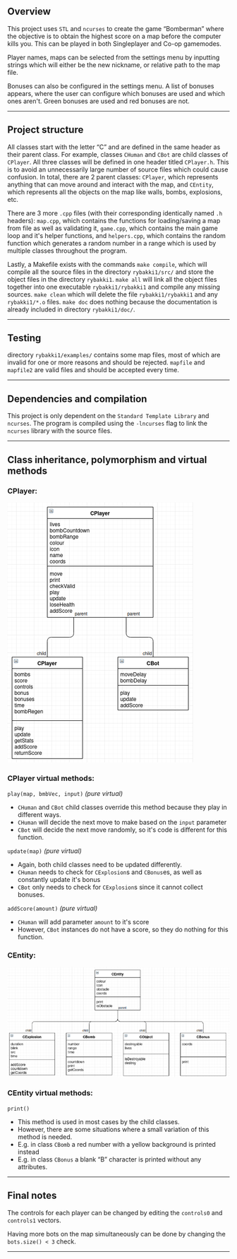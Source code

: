 ## Overview

This project uses `STL` and `ncurses` to create the game “Bomberman” where the objective is to obtain the highest score on a map before the computer kills you. This can be played in both Singleplayer and Co-op gamemodes.

Player names, maps can be selected from the settings menu by inputting strings which will either be the new nickname, or relative path to the map file.

Bonuses can also be configured in the settings menu. A list of bonuses appears, where the user can configure which bonuses are used and which ones aren't. Green bonuses are used and red bonuses are not.

---

## Project structure

All classes start with the letter “C” and are defined in the same header as their parent class. For example, classes `CHuman` and `CBot` are child classes of `CPlayer`. All three classes will be defined in one header titled `CPlayer.h`. This is to avoid an unnecessarily large number of source files which could cause confusion. In total, there are 2 parent classes: `CPlayer`, which represents anything that can move around and interact with the map, and `CEntity`, which represents all the objects on the map like walls, bombs, explosions, etc.

There are 3 more `.cpp` files (with their corresponding identically named `.h` headers): `map.cpp`, which contains the functions for loading/saving a map from file as well as validating it, `game.cpp`, which contains the main game loop and it's helper functions, and `helpers.cpp`, which contains the random function which generates a random number in a range which is used by multiple classes throughout the program.

Lastly, a Makefile exists with the commands `make compile`, which will compile all the source files in the directory `rybakki1/src/` and store the object files in the directory `rybakki1`. `make all` will link all the object files together into one executable `rybakki1/rybakki1` and compile any missing sources. `make clean` which will delete the file `rybakki1/rybakki1` and any `rybakki1/*.o` files. `make doc` does nothing because the documentation is already included in directory `rybakki1/doc/`.

---

## Testing

directory `rybakki1/examples/` contains some map files, most of which are invalid for one or more reasons and should be rejected. `mapfile` and `mapfile2` are valid files and should be accepted every time.

---

## Dependencies and compilation

This project is only dependent on the `Standard Template Library` and `ncurses`. The program is compiled using the `-lncurses` flag to link the `ncurses` library with the source files.

---

## Class inheritance, polymorphism and virtual methods

### CPlayer:

![](./CPlayer_inheritance.png)

### CPlayer virtual methods:

`play(map, bmbVec, input)` _(pure virtual)_

*   `CHuman` and `CBot` child classes override this method because they play in different ways.
*   `CHuman` will decide the next move to make based on the `input` parameter
*   `CBot` will decide the next move randomly, so it's code is different for this function.

`update(map)` _(pure virtual)_

*   Again, both child classes need to be updated differently.
*   `CHuman` needs to check for `CExplosion`s and `CBonus`es, as well as constantly update it's bonus
*   `CBot` only needs to check for `CExplosion`s since it cannot collect bonuses.

`addScore(amount)` _(pure virtual)_

*   `CHuman` will add parameter `amount` to it's score
*   However, `CBot` instances do not have a score, so they do nothing for this function.

### CEntity:

![](./CEntity_inheritance.png)

### CEntity virtual methods:

`print()`

*   This method is used in most cases by the child classes.
*   However, there are some situations where a small variation of this method is needed.
*   E.g. in class `CBomb` a red number with a yellow background is printed instead
*   E.g. in class `CBonus` a blank “B” character is printed without any attributes.

---

## Final notes

The controls for each player can be changed by editing the `controls0` and `controls1` vectors.

Having more bots on the map simultaneously can be done by changing the `bots.size() < 3` check.

---
